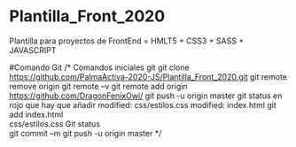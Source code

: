 # Plantilla_Front_2020
Plantilla para proyectos de FrontEnd = HMLT5 + CSS3 + SASS + JAVASCRIPT

#Comando Git 
/*
    Comandos iniciales git
        git clone https://github.com/PalmaActiva-2020-JS/Plantilla_Front_2020.git
        git remote remove origin
        git remote –v
        git remote add origin https://github.com/DragonFenixOwi/
        git push -u origin master
        git status
            en rojo que hay que añadir
                modified:   css/estilos.css
                modified:   index.html
        git add 
            index.html  
            css/estilos.css
		Git status              
        git commit –m
        git push -u origin master
*/
